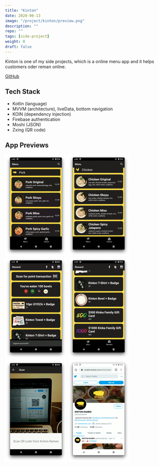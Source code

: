 ```yaml
---
title: "Kinton"
date: 2020-06-13
image: "/project/kinton/preview.png"
description: ""
repo: ""
tags: [side-project]
weight: 0
draft: false
---
```


Kinton is one of my side projects, which is a online menu app and it helps customers oder reman online.

[GitHub](https://github.com/HankLi0130/Kinton)

## Tech Stack

- Kotlin (language)
- MVVM (architecture), liveData, bottom navigation
- KOIN (dependency injection)
- Firebase authentication
- Moshi (JSON)
- Zxing (QR code)

## App Previews

![](/project/kinton/pic_1.png)
![](/project/kinton/pic_2.png)
![](/project/kinton/pic_3.png)
![](/project/kinton/pic_4.png)
![](/project/kinton/pic_5.png)
![](/project/kinton/pic_6.png)